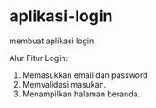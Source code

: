 # aplikasi-login
membuat aplikasi login

Alur Fitur Login:   
1. Memasukkan email dan password   
2. Memvalidasi masukan.   
3. Menampilkan halaman beranda.   
